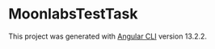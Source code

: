 # MoonlabsTestTask

This project was generated with [Angular CLI](https://github.com/angular/angular-cli) version 13.2.2.